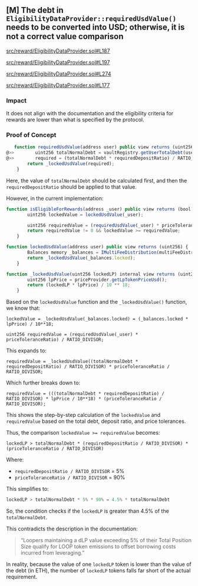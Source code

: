 ## [M] The debt in `EligibilityDataProvider::requiredUsdValue()` needs to be converted into USD; otherwise, it is not a correct value comparison

[src/reward/EligibilityDataProvider.sol#L187](repos/2024-07-loopfi/src/reward/EligibilityDataProvider.sol#L187)

[src/reward/EligibilityDataProvider.sol#L197](repos/2024-07-loopfi/src/reward/EligibilityDataProvider.sol#L197)

[src/reward/EligibilityDataProvider.sol#L274](repos/2024-07-loopfi/src/reward/EligibilityDataProvider.sol#L274)

[src/reward/EligibilityDataProvider.sol#L177](repos/2024-07-loopfi/src/reward/EligibilityDataProvider.sol#L177)

### Impact

It does not align with the documentation and the eligibility criteria for rewards are lower than what is specified by the protocol.

### Proof of Concept

```javascript
   function requiredUsdValue(address user) public view returns (uint256 required) {
@>>        uint256 totalNormalDebt = vaultRegistry.getUserTotalDebt(user);
@>>        required = (totalNormalDebt * requiredDepositRatio) / RATIO_DIVISOR;
        return _lockedUsdValue(required);
    }
```

Here, the value of `totalNormalDebt` should be calculated first, and then the `requiredDepositRatio` should be applied to that value.

However, in the current implementation:

```javascript
function isEligibleForRewards(address _user) public view returns (bool) {
        uint256 lockedValue = lockedUsdValue(_user);

        uint256 requiredValue = (requiredUsdValue(_user) * priceToleranceRatio) / RATIO_DIVISOR;
        return requiredValue != 0 && lockedValue >= requiredValue;
    }
```

```javascript
function lockedUsdValue(address user) public view returns (uint256) {
        Balances memory _balances = IMultiFeeDistribution(multiFeeDistribution).getBalances(user);
        return _lockedUsdValue(_balances.locked);
    }
```

```javascript
function _lockedUsdValue(uint256 lockedLP) internal view returns (uint256) {
        uint256 lpPrice = priceProvider.getLpTokenPriceUsd();
        return (lockedLP * lpPrice) / 10 ** 18;
    }
```

Based on the `lockedUsdValue` function and the `_lockedUsdValue()` function, we know that:

```solidity
lockedValue = _lockedUsdValue(_balances.locked) = (_balances.locked * lpPrice) / 10**18;

uint256 requiredValue = (requiredUsdValue(_user) * priceToleranceRatio) / RATIO_DIVISOR;
```

This expands to:

```solidity
requiredValue = _lockedUsdValue((totalNormalDebt * requiredDepositRatio) / RATIO_DIVISOR) * priceToleranceRatio / RATIO_DIVISOR;
```

Which further breaks down to:

```solidity
requiredValue = (((totalNormalDebt * requiredDepositRatio) / RATIO_DIVISOR) * lpPrice / 10**18) * (priceToleranceRatio / RATIO_DIVISOR);
```

This shows the step-by-step calculation of the `lockedValue` and `requiredValue` based on the total debt, deposit ratio, and price tolerances.

Thus, the comparison `lockedValue >= requiredValue` becomes:

```solidity
lockedLP > totalNormalDebt * (requiredDepositRatio / RATIO_DIVISOR) * (priceToleranceRatio / RATIO_DIVISOR)
```

Where:

- `requiredDepositRatio / RATIO_DIVISOR` = 5%
- `priceToleranceRatio / RATIO_DIVISOR` = 90%

This simplifies to:

```javascript
lockedLP > totalNormalDebt * 5% * 90% = 4.5% * totalNormalDebt
```

So, the condition checks if the `lockedLP` is greater than 4.5% of the `totalNormalDebt`.

This contradicts the description in the documentation:

> “Loopers maintaining a dLP value exceeding 5% of their Total Position Size qualify for LOOP token emissions to offset borrowing costs incurred from leveraging.”

In reality, because the value of one `lockedLP` token is lower than the value of the debt (in ETH), the number of `lockedLP` tokens falls far short of the actual requirement.



